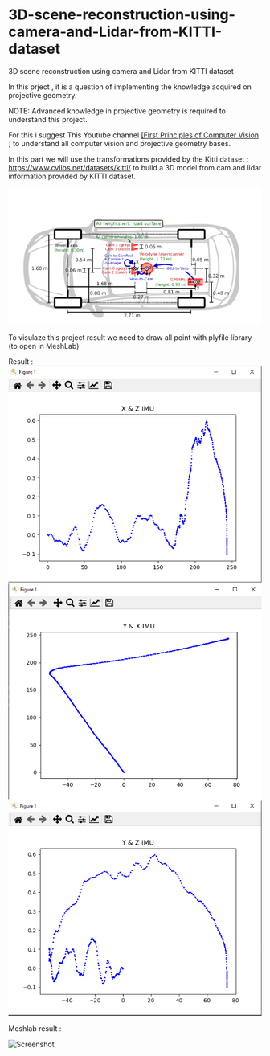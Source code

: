 # 3D-scene-reconstruction-using-camera-and-Lidar-from-KITTI-dataset
3D scene reconstruction using camera and Lidar from KITTI dataset

In this prject , it is a question of implementing the knowledge acquired on projective geometry.

NOTE: Advanced knowledge in projective geometry is required to understand this project.

For this i suggest This Youtube channel  <a href="https://github.com/cherifsid/3D-scene-reconstruction-using-camera-and-Lidar-from-KITTI-dataset">[First Principles of Computer Vision
]</a>  to understand all computer vision and projective geometry bases.

In this part we will use the transformations provided by the Kitti dataset : https://www.cvlibs.net/datasets/kitti/  to build a 3D model from cam and lidar information provided by KITTI dataset.

<p float="center">
  <img src="/result/KITTI_ENVIREMNT.PNG" width="800" />
</p>

To visulaze this project result we need to draw all point with plyfile library (to open in MeshLab)  

Result : 
![Screenshot](/result/r1.png)
![Screenshot](/result/r2.png)
![Screenshot](/result/r3.png)


Meshlab result :

![Screenshot](/result/result.gif)




